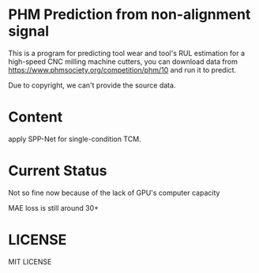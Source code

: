 # PHM Prediction from non-alignment signal


This is a program for predicting tool wear and tool's RUL estimation for a high-speed CNC milling machine cutters, you can download data from https://www.phmsociety.org/competition/phm/10 and run it to predict.

Due to copyright, we can't provide the source data.

# Content

apply SPP-Net for single-condition TCM.

# Current Status

Not so fine now because of the lack of GPU's computer capacity

MAE loss is still around 30+

# LICENSE

MIT LICENSE